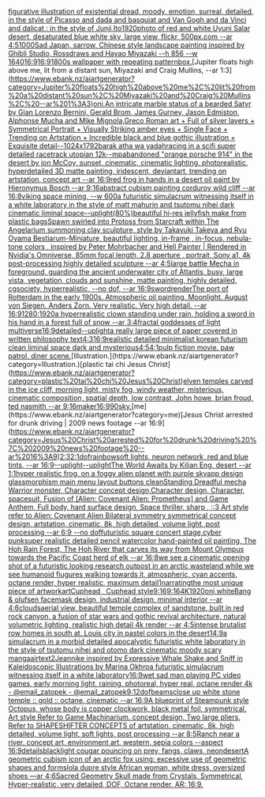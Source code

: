 [figurative illustration of existential dread, moody, emotion, surreal, detailed, in the style of Picasso and dada and basquiat and Van Gogh and da Vinci and dali](https://www.ebank.nz/aiartgenerator?category=figurative%20illustration%20of%20existential%20dread%2C%20moody%2C%20emotion%2C%20surreal%2C%20detailed%2C%20in%20the%20style%20of%20Picasso%20and%20dada%20and%20basquiat%20and%20Van%20Gogh%20and%20da%20Vinci%20and%20dali)[cat : in the style of Junji Ito](https://www.ebank.nz/aiartgenerator?category=cat%20%3A%20in%20the%20style%20of%20Junji%20Ito)[1920](https://www.ebank.nz/aiartgenerator?category=1920)[photo of red and white Uyuni Salar desert, desaturated blue white sky, large view, flickr, 500px.com --ar 4:5](https://www.ebank.nz/aiartgenerator?category=photo%20of%20red%20and%20white%20Uyuni%20Salar%20desert%2C%20desaturated%20blue%20white%20sky%2C%20large%20view%2C%20flickr%2C%20500px.com%20--ar%204%3A5)[1000](https://www.ebank.nz/aiartgenerator?category=1000)[Sad Japan, sarrow, Chinese style landscape painting inspired by Ghibli Studio, Rossdraws and Hayao Miyazaki --h 856 --w 1640](https://www.ebank.nz/aiartgenerator?category=Sad%20Japan%2C%20sarrow%2C%20Chinese%20style%20landscape%20painting%20inspired%20by%20Ghibli%20Studio%2C%20Rossdraws%20and%20Hayao%20Miyazaki%20--h%20856%20--w%201640)[16:9](https://www.ebank.nz/aiartgenerator?category=16%3A9)[16:9](https://www.ebank.nz/aiartgenerator?category=16%3A9)[1800s wallpaper with repeating pattern](https://www.ebank.nz/aiartgenerator?category=1800s%20wallpaper%20with%20repeating%20pattern)[box.](https://www.ebank.nz/aiartgenerator?category=box.)[Jupiter floats high above me, lit from a distant sun, Miyazaki and Craig Mullins, --ar 1:3](https://www.ebank.nz/aiartgenerator?category=Jupiter%20floats%20high%20above%20me%2C%20lit%20from%20a%20distant%20sun%2C%20Miyazaki%20and%20Craig%20Mullins%2C%20--ar%201%3A3)[oni,An intricate marble status of a bearded Satyr by Gian Lorenzo Bernini, Gerald Brom, James Gurney, Jason Edmiston, Alphonse Mucha and Mike Mignola,Greco Roman art + Full of silver layers + Symmetrical Portrait + Visually Striking amber eyes + Single Face + Trending on Artstation + Incredible black and blue gothic illustration + Exquisite detail--1024x1792](https://www.ebank.nz/aiartgenerator?category=oni%2CAn%20intricate%20marble%20status%20of%20a%20bearded%20Satyr%20by%20Gian%20Lorenzo%20Bernini%2C%20Gerald%20Brom%2C%20James%20Gurney%2C%20Jason%20Edmiston%2C%20Alphonse%20Mucha%20and%20Mike%20Mignola%2CGreco%20Roman%20art%20%2B%20Full%20of%20silver%20layers%20%2B%20Symmetrical%20Portrait%20%2B%20Visually%20Striking%20amber%20eyes%20%2B%20Single%20Face%20%2B%20Trending%20on%20Artstation%20%2B%20Incredible%20black%20and%20blue%20gothic%20illustration%20%2B%20Exquisite%20detail--1024x1792)[barak atha wa yadah](https://www.ebank.nz/aiartgenerator?category=barak%20atha%20wa%20yadah)[racing in a scifi  super detailed racetrack  utopian 12k](https://www.ebank.nz/aiartgenerator?category=racing%20in%20a%20scifi%20%20super%20detailed%20racetrack%20%20utopian%2012k)[--mp](https://www.ebank.nz/aiartgenerator?category=--mp)[abandoned "orange porsche 914" in the desert by jon McCoy, sunset, cinematic, cinematic lighting, photorealistic, hyperdetailed 3D matte painting, iridescent, deviantart, trending on artstation, concept art --ar 16:9](https://www.ebank.nz/aiartgenerator?category=abandoned%20%22orange%20porsche%20914%22%20in%20the%20desert%20by%20jon%20McCoy%2C%20sunset%2C%20cinematic%2C%20cinematic%20lighting%2C%20photorealistic%2C%20hyperdetailed%203D%20matte%20painting%2C%20iridescent%2C%20deviantart%2C%20trending%20on%20artstation%2C%20concept%20art%20--ar%2016%3A9)[red frog in hands in a desert oil paint by Hieronymus Bosch --ar 9:16](https://www.ebank.nz/aiartgenerator?category=red%20frog%20in%20hands%20in%20a%20desert%20oil%20paint%20by%20Hieronymus%20Bosch%20--ar%209%3A16)[abstract cubism painting corduroy wild cliff --ar 16:8](https://www.ebank.nz/aiartgenerator?category=abstract%20cubism%20painting%20corduroy%20wild%20cliff%20--ar%2016%3A8)[viking space mining, --w 600](https://www.ebank.nz/aiartgenerator?category=viking%20space%20mining%2C%20--w%20600)[a futuristic simulacrum witnessing itself in a white laboratory in the style of matt mahurin and tsutomu nihei dark cinematic liminal space](https://www.ebank.nz/aiartgenerator?category=a%20futuristic%20simulacrum%20witnessing%20itself%20in%20a%20white%20laboratory%20in%20the%20style%20of%20matt%20mahurin%20and%20tsutomu%20nihei%20dark%20cinematic%20liminal%20space)[--uplight](https://www.ebank.nz/aiartgenerator?category=--uplight)[(80%)](https://www.ebank.nz/aiartgenerator?category=%2880%25%29)[beautiful hi-res jellyfish make from plastic bags](https://www.ebank.nz/aiartgenerator?category=beautiful%20hi-res%20jellyfish%20make%20from%20plastic%20bags)[Spawn swirled into Protoss from Starcraft within The Angelarium summoning clay sculpture, style by Takayuki Takeya and Ryu Oyama Bestiarum-Miniature, beautiful lighting, in-frame , in-focus, nebula-tone colors , inspired by Peter Mohrbacher and Hell Painter | Rendered in Nvidia's Omniverse, 85mm focal length, 2.8 aperture , portrait, Sony a1, 4k post-processing highly detailed sculpture --ar 4:5](https://www.ebank.nz/aiartgenerator?category=Spawn%20swirled%20into%20Protoss%20from%20Starcraft%20within%20The%20Angelarium%20summoning%20clay%20sculpture%2C%20style%20by%20Takayuki%20Takeya%20and%20Ryu%20Oyama%20Bestiarum-Miniature%2C%20beautiful%20lighting%2C%20in-frame%20%2C%20in-focus%2C%20nebula-tone%20colors%20%2C%20inspired%20by%20Peter%20Mohrbacher%20and%20Hell%20Painter%20%7C%20Rendered%20in%20Nvidia%27s%20Omniverse%2C%2085mm%20focal%20length%2C%202.8%20aperture%20%2C%20portrait%2C%20Sony%20a1%2C%204k%20post-processing%20highly%20detailed%20sculpture%20--ar%204%3A5)[large battle Mecha in foreground, guarding the ancient underwater city of Atlantis, busy, large vista, vegetation, clouds and sunshine, matte painting, highly detailed, cgsociety, hyperrealistic, --no dof, --ar 16:9](https://www.ebank.nz/aiartgenerator?category=large%20battle%20Mecha%20in%20foreground%2C%20guarding%20the%20ancient%20underwater%20city%20of%20Atlantis%2C%20busy%2C%20large%20vista%2C%20vegetation%2C%20clouds%20and%20sunshine%2C%20matte%20painting%2C%20highly%20detailed%2C%20cgsociety%2C%20hyperrealistic%2C%20--no%20dof%2C%20--ar%2016%3A9)[sword](https://www.ebank.nz/aiartgenerator?category=sword)[render](https://www.ebank.nz/aiartgenerator?category=render)[The port of Rotterdam in the early 1900s. Atmospheric oil painting. Moonlight. August von Siegen. Anders Zorn. Very realistic. Very high detail. --ar 16:9](https://www.ebank.nz/aiartgenerator?category=The%20port%20of%20Rotterdam%20in%20the%20early%201900s.%20Atmospheric%20oil%20painting.%20Moonlight.%20August%20von%20Siegen.%20Anders%20Zorn.%20Very%20realistic.%20Very%20high%20detail.%20--ar%2016%3A9)[1280:1920](https://www.ebank.nz/aiartgenerator?category=1280%3A1920)[a hyperrealistic clown standing under rain, holding a sword in his hand in a forest full of snow --ar 3:4](https://www.ebank.nz/aiartgenerator?category=a%20hyperrealistic%20clown%20standing%20under%20rain%2C%20holding%20a%20sword%20in%20his%20hand%20in%20a%20forest%20full%20of%20snow%20--ar%203%3A4)[fractal goddesses of light multiverse](https://www.ebank.nz/aiartgenerator?category=fractal%20goddesses%20of%20light%20multiverse)[16:9](https://www.ebank.nz/aiartgenerator?category=16%3A9)[detailed](https://www.ebank.nz/aiartgenerator?category=detailed)[--uplight](https://www.ebank.nz/aiartgenerator?category=--uplight)[a really large piece of paper covered in written philosophy text](https://www.ebank.nz/aiartgenerator?category=a%20really%20large%20piece%20of%20paper%20covered%20in%20written%20philosophy%20text)[4:3](https://www.ebank.nz/aiartgenerator?category=4%3A3)[16:9](https://www.ebank.nz/aiartgenerator?category=16%3A9)[realistic detailed minimalist korean futurism clean liminal space dark and mysterious](https://www.ebank.nz/aiartgenerator?category=realistic%20detailed%20minimalist%20korean%20futurism%20clean%20liminal%20space%20dark%20and%20mysterious)[4:5](https://www.ebank.nz/aiartgenerator?category=4%3A5)[4:1](https://www.ebank.nz/aiartgenerator?category=4%3A1)[pulp fiction movie. paw patrol. diner scene.](https://www.ebank.nz/aiartgenerator?category=pulp%20fiction%20movie.%20paw%20patrol.%20diner%20scene.)[Illustration.](https://www.ebank.nz/aiartgenerator?category=Illustration.)[plastic tai chi Jesus Christ](https://www.ebank.nz/aiartgenerator?category=plastic%20tai%20chi%20Jesus%20Christ)[elven temples carved in the ice cliff, morning light, misty fog, windy weather, misterious, cinematic composition, spatial depth, low contrast, John howe, brian froud, ted nasmith --ar 9:16](https://www.ebank.nz/aiartgenerator?category=elven%20temples%20carved%20in%20the%20ice%20cliff%2C%20morning%20light%2C%20misty%20fog%2C%20windy%20weather%2C%20misterious%2C%20cinematic%20composition%2C%20spatial%20depth%2C%20low%20contrast%2C%20John%20howe%2C%20brian%20froud%2C%20ted%20nasmith%20--ar%209%3A16)[maker](https://www.ebank.nz/aiartgenerator?category=maker)[16:9](https://www.ebank.nz/aiartgenerator?category=16%3A9)[90](https://www.ebank.nz/aiartgenerator?category=90)[sky.](https://www.ebank.nz/aiartgenerator?category=sky.)[me](https://www.ebank.nz/aiartgenerator?category=me)[Jesus Christ arrested for drunk driving | 2009 news footage --ar 16:9](https://www.ebank.nz/aiartgenerator?category=Jesus%20Christ%20arrested%20for%20drunk%20driving%20%7C%202009%20news%20footage%20--ar%2016%3A9)[2:3](https://www.ebank.nz/aiartgenerator?category=2%3A3)[2:1](https://www.ebank.nz/aiartgenerator?category=2%3A1)[dof](https://www.ebank.nz/aiartgenerator?category=dof)[rainbow](https://www.ebank.nz/aiartgenerator?category=rainbow)[soft lights, neuron network, red and blue tints, --ar 16:9](https://www.ebank.nz/aiartgenerator?category=soft%20lights%2C%20neuron%20network%2C%20red%20and%20blue%20tints%2C%20--ar%2016%3A9)[--uplight](https://www.ebank.nz/aiartgenerator?category=--uplight)[--uplight](https://www.ebank.nz/aiartgenerator?category=--uplight)[The World Awaits by Kilian Eng, desert --ar 1:1](https://www.ebank.nz/aiartgenerator?category=The%20World%20Awaits%20by%20Kilian%20Eng%2C%20desert%20--ar%201%3A1)[hyper realistic frog, on a foggy alien planet with purple sky](https://www.ebank.nz/aiartgenerator?category=hyper%20realistic%20frog%2C%20on%20a%20foggy%20alien%20planet%20with%20purple%20sky)[app design glassmorphism main menu layout buttons clean](https://www.ebank.nz/aiartgenerator?category=app%20design%20glassmorphism%20main%20menu%20layout%20buttons%20clean)[Standing Dreadful mecha Warrior monster, Character concept design,Character design,  Character, spacesuit, Fusion of [Alien: Covenant Alien: Prometheus] and Game Anthem,  Full body,  hard surface design, Space thriller, sharp , ::3  Art style refer to Alien: Covenant Alien   Bilateral symmetry       symmetrical   concept design,  artstation, cinematic,  8k, high detailed,  volume light,  post processing    --ar 6:9   --no dof](https://www.ebank.nz/aiartgenerator?category=Standing%20Dreadful%20mecha%20Warrior%20monster%2C%20Character%20concept%20design%2CCharacter%20design%2C%20%20Character%2C%20spacesuit%2C%20Fusion%20of%20%5BAlien%3A%20Covenant%20Alien%3A%20Prometheus%5D%20and%20Game%20Anthem%2C%20%20Full%20body%2C%20%20hard%20surface%20design%2C%20Space%20thriller%2C%20sharp%20%2C%20%3A%3A3%20%20Art%20style%20refer%20to%20Alien%3A%20Covenant%20Alien%20%20%20Bilateral%20symmetry%20%20%20%20%20%20%20symmetrical%20%20%20concept%20design%2C%20%20artstation%2C%20cinematic%2C%20%208k%2C%20high%20detailed%2C%20%20volume%20light%2C%20%20post%20processing%20%20%20%20--ar%206%3A9%20%20%20--no%20dof)[futuristic square concert stage,cyber punk](https://www.ebank.nz/aiartgenerator?category=futuristic%20square%20concert%20stage%2Ccyber%20punk)[super realistic detailed pencil watercolor hand-painted oil painting, The Hoh Rain Forest, The Hoh River that carves its way from Mount Olympus towards the Pacific Coast herd of elk --ar 16:8](https://www.ebank.nz/aiartgenerator?category=super%20realistic%20detailed%20pencil%20watercolor%20hand-painted%20oil%20painting%2C%20The%20Hoh%20Rain%20Forest%2C%20The%20Hoh%20River%20that%20carves%20its%20way%20from%20Mount%20Olympus%20towards%20the%20Pacific%20Coast%20herd%20of%20elk%20--ar%2016%3A8)[we see a cinematic opening shot of a futuristic looking research outpost in an arctic wasteland while we see humanoid fiugures walking towards it, atmospheric, cyan accents, octane render, hyper realistic, maximum detail](https://www.ebank.nz/aiartgenerator?category=we%20see%20a%20cinematic%20opening%20shot%20of%20a%20futuristic%20looking%20research%20outpost%20in%20an%20arctic%20wasteland%20while%20we%20see%20humanoid%20fiugures%20walking%20towards%20it%2C%20atmospheric%2C%20cyan%20accents%2C%20octane%20render%2C%20hyper%20realistic%2C%20maximum%20detail)[1](https://www.ebank.nz/aiartgenerator?category=1)[narrating](https://www.ebank.nz/aiartgenerator?category=narrating)[the most unique piece of artwork](https://www.ebank.nz/aiartgenerator?category=the%20most%20unique%20piece%20of%20artwork)[art](https://www.ebank.nz/aiartgenerator?category=art)[Cuphead , Cuphead style](https://www.ebank.nz/aiartgenerator?category=Cuphead%20%2C%20Cuphead%20style)[9:16](https://www.ebank.nz/aiartgenerator?category=9%3A16)[9:16](https://www.ebank.nz/aiartgenerator?category=9%3A16)[4K](https://www.ebank.nz/aiartgenerator?category=4K)[1920](https://www.ebank.nz/aiartgenerator?category=1920)[oni,white](https://www.ebank.nz/aiartgenerator?category=oni%2Cwhite)[Bang & olufsen facemask design, industrial design, minimal interior --ar 4:6](https://www.ebank.nz/aiartgenerator?category=Bang%20%26%20olufsen%20facemask%20design%2C%20industrial%20design%2C%20minimal%20interior%20--ar%204%3A6)[clouds](https://www.ebank.nz/aiartgenerator?category=clouds)[aerial view, beautiful temple complex of sandstone, built in red rock canyon, a fusion of star wars and gothic revival architecture, natural volumetric lighting, realistic high detail 4k render --ar 4:5](https://www.ebank.nz/aiartgenerator?category=aerial%20view%2C%20beautiful%20temple%20complex%20of%20sandstone%2C%20built%20in%20red%20rock%20canyon%2C%20a%20fusion%20of%20star%20wars%20and%20gothic%20revival%20architecture%2C%20natural%20volumetric%20lighting%2C%20realistic%20high%20detail%204k%20render%20--ar%204%3A5)[intense brutalist row homes in south at. Louis city in pastel colors in the desert](https://www.ebank.nz/aiartgenerator?category=intense%20brutalist%20row%20homes%20in%20south%20at.%20Louis%20city%20in%20pastel%20colors%20in%20the%20desert)[14:9](https://www.ebank.nz/aiartgenerator?category=14%3A9)[a simulacrum in a morbid detailed apocalyptic futuristic white laboratory in the style of tsutomu nihei and otomo dark cinematic moody scary manga](https://www.ebank.nz/aiartgenerator?category=a%20simulacrum%20in%20a%20morbid%20detailed%20apocalyptic%20futuristic%20white%20laboratory%20in%20the%20style%20of%20tsutomu%20nihei%20and%20otomo%20dark%20cinematic%20moody%20scary%20manga)[air](https://www.ebank.nz/aiartgenerator?category=air)[text](https://www.ebank.nz/aiartgenerator?category=text)[2](https://www.ebank.nz/aiartgenerator?category=2)[Jean](https://www.ebank.nz/aiartgenerator?category=Jean)[nike inspired by Expressive Whale Shake and Sniff in Kaleidoscopic Illustrations by Marina Okhro](https://www.ebank.nz/aiartgenerator?category=nike%20inspired%20by%20Expressive%20Whale%20Shake%20and%20Sniff%20in%20Kaleidoscopic%20Illustrations%20by%20Marina%20Okhro)[a futuristic simulacrum witnessing itself in a white laboratory](https://www.ebank.nz/aiartgenerator?category=a%20futuristic%20simulacrum%20witnessing%20itself%20in%20a%20white%20laboratory)[16:9](https://www.ebank.nz/aiartgenerator?category=16%3A9)[wet sad man playing PC video games, early morning light, raining, photoreal, hyper real, octane render 4k - @email_zatopek - @email_zatopek](https://www.ebank.nz/aiartgenerator?category=wet%20sad%20man%20playing%20PC%20video%20games%2C%20early%20morning%20light%2C%20raining%2C%20photoreal%2C%20hyper%20real%2C%20octane%20render%204k%20-%20%40email_zatopek%20-%20%40email_zatopek)[9:12](https://www.ebank.nz/aiartgenerator?category=9%3A12)[dof](https://www.ebank.nz/aiartgenerator?category=dof)[beams](https://www.ebank.nz/aiartgenerator?category=beams)[close up white stone temple :: gold :: octane, cinematic --ar 16:9](https://www.ebank.nz/aiartgenerator?category=close%20up%20white%20stone%20temple%20%3A%3A%20gold%20%3A%3A%20octane%2C%20cinematic%20--ar%2016%3A9)[A blueprint of Steampunk style Octopus,   whose body is copper clockwork, black metal foil, symmetrical, Art style Refer to Game Machinarium.  concept design, Two large pliers, Refer to SHAPESHIFTER CONCEPTS  of artstation, cinematic,  8k, high detailed,  volume light,  soft lights,  post processing    --ar 8:5](https://www.ebank.nz/aiartgenerator?category=A%20blueprint%20of%20Steampunk%20style%20Octopus%2C%20%20%20whose%20body%20is%20copper%20clockwork%2C%20black%20metal%20foil%2C%20symmetrical%2C%20Art%20style%20Refer%20to%20Game%20Machinarium.%20%20concept%20design%2C%20Two%20large%20pliers%2C%20Refer%20to%20SHAPESHIFTER%20CONCEPTS%20%20of%20artstation%2C%20cinematic%2C%20%208k%2C%20high%20detailed%2C%20%20volume%20light%2C%20%20soft%20lights%2C%20%20post%20processing%20%20%20%20--ar%208%3A5)[Ranch near a river, concept art, environment art, western, sepia colors --aspect 16:9](https://www.ebank.nz/aiartgenerator?category=Ranch%20near%20a%20river%2C%20concept%20art%2C%20environment%20art%2C%20western%2C%20sepia%20colors%20--aspect%2016%3A9)[details](https://www.ebank.nz/aiartgenerator?category=details)[blacklight cougar pouncing on prey, fangs, claws, neon](https://www.ebank.nz/aiartgenerator?category=blacklight%20cougar%20pouncing%20on%20prey%2C%20fangs%2C%20claws%2C%20neon)[desert](https://www.ebank.nz/aiartgenerator?category=desert)[A geometric cubism icon of an arctic fox using: excessive use of geometric shapes and forms](https://www.ebank.nz/aiartgenerator?category=A%20geometric%20cubism%20icon%20of%20an%20arctic%20fox%20using%3A%20excessive%20use%20of%20geometric%20shapes%20and%20forms)[lola dupre style African woman, white dress, oversized shoes —ar 4:6](https://www.ebank.nz/aiartgenerator?category=lola%20dupre%20style%20African%20woman%2C%20white%20dress%2C%20oversized%20shoes%20%E2%80%94ar%204%3A6)[Sacred Geometry Skull made from Crystals, Symmetrical, Hyper-realistic, very detailed, DOF, Octane render, AR: 16:9.](https://www.ebank.nz/aiartgenerator?category=Sacred%20Geometry%20Skull%20made%20from%20Crystals%2C%20Symmetrical%2C%20Hyper-realistic%2C%20very%20detailed%2C%20DOF%2C%20Octane%20render%2C%20AR%3A%2016%3A9.)
